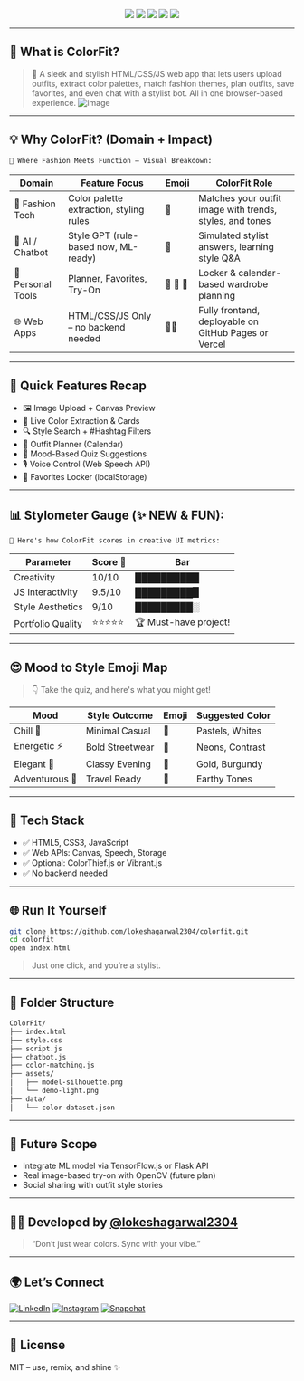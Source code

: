 <p align="center">
  <img src="https://img.shields.io/badge/Made%20With-%E2%9D%A4%EF%B8%8F-JavaScript?style=for-the-badge">
  <img src="https://img.shields.io/badge/Mobile%20Responsive-%F0%9F%93%B1-28C76F?style=for-the-badge">
  <img src="https://img.shields.io/badge/Color%20Extractor-%F0%9F%8C%88-BD93F9?style=for-the-badge">
  <img src="https://img.shields.io/badge/Voice%20Commands-%F0%9F%8E%A4-FF9F43?style=for-the-badge">
  <img src="https://img.shields.io/badge/Offline%20First-%F0%9F%93%81-00B8D4?style=for-the-badge">
</p>

---

## 🌈 What is **ColorFit**?

> 🎯 A sleek and stylish HTML/CSS/JS web app that lets users upload outfits, extract color palettes, match fashion themes, plan outfits, save favorites, and even chat with a stylist bot. All in one browser-based experience.
![image](https://github.com/user-attachments/assets/1779c6a8-216b-4120-9df6-44a298c2a733)

---

## 💡 Why ColorFit? (Domain + Impact)

```markdown
🧭 Where Fashion Meets Function – Visual Breakdown:
````

| Domain            | Feature Focus                           | Emoji    | ColorFit Role                                            |
| ----------------- | --------------------------------------- | -------- | -------------------------------------------------------- |
| 👚 Fashion Tech   | Color palette extraction, styling rules | 🎨       | Matches your outfit image with trends, styles, and tones |
| 🧠 AI / Chatbot   | Style GPT (rule-based now, ML-ready)    | 🤖       | Simulated stylist answers, learning style Q\&A           |
| 🎯 Personal Tools | Planner, Favorites, Try-On              | 📅 💖 🧍 | Locker & calendar-based wardrobe planning                |
| 🌐 Web Apps       | HTML/CSS/JS Only – no backend needed    | 🧑‍💻    | Fully frontend, deployable on GitHub Pages or Vercel     |

---

## 🚀 Quick Features Recap

* 🖼️ Image Upload + Canvas Preview
* 🌈 Live Color Extraction & Cards
* 🔍 Style Search + #Hashtag Filters
* 📆 Outfit Planner (Calendar)
* 🧠 Mood-Based Quiz Suggestions
* 🎙️ Voice Control (Web Speech API)
* 💖 Favorites Locker (localStorage)

---

## 📊 Stylometer Gauge (✨ NEW & FUN):

```
🧪 Here's how ColorFit scores in creative UI metrics:
```

| Parameter         | Score 💯 | Bar                   |
| ----------------- | -------- | --------------------- |
| Creativity        | 10/10    | ██████████            |
| JS Interactivity  | 9.5/10   | █████████▉            |
| Style Aesthetics  | 9/10     | █████████░            |
| Portfolio Quality | ⭐⭐⭐⭐⭐    | 🏆 Must-have project! |

---

## 😍 Mood to Style Emoji Map

> 👇 Take the quiz, and here's what you might get!

| Mood           | Style Outcome   | Emoji | Suggested Color |
| -------------- | --------------- | ----- | --------------- |
| Chill 🧘       | Minimal Casual  | 👕    | Pastels, Whites |
| Energetic ⚡    | Bold Streetwear | 👟    | Neons, Contrast |
| Elegant 👑     | Classy Evening  | 👗    | Gold, Burgundy  |
| Adventurous 🎒 | Travel Ready    | 🧥    | Earthy Tones    |

---

## 🧠 Tech Stack

* ✅ HTML5, CSS3, JavaScript
* ✅ Web APIs: Canvas, Speech, Storage
* ✅ Optional: ColorThief.js or Vibrant.js
* ✅ No backend needed

---

## 🌐 Run It Yourself

```bash
git clone https://github.com/lokeshagarwal2304/colorfit.git
cd colorfit
open index.html
```

> Just one click, and you’re a stylist.

---

## 📁 Folder Structure

```bash
ColorFit/
├── index.html
├── style.css
├── script.js
├── chatbot.js
├── color-matching.js
├── assets/
│   ├── model-silhouette.png
│   └── demo-light.png
├── data/
│   └── color-dataset.json
```

---

## 🧠 Future Scope

* Integrate ML model via TensorFlow\.js or Flask API
* Real image-based try-on with OpenCV (future plan)
* Social sharing with outfit style stories

---

## 👨‍💻 Developed by [@lokeshagarwal2304](https://github.com/lokeshagarwal2304)

> “Don’t just wear colors. Sync with your vibe.”

---

## 🌍 Let’s Connect

[![LinkedIn](https://img.shields.io/badge/LinkedIn-Lokeshagarwal2304-blue?style=flat\&logo=linkedin)](https://linkedin.com/in/lokeshagarwal2304)
[![Instagram](https://img.shields.io/badge/Instagram-_lokesh._.agarwal_-pink?style=flat\&logo=instagram)](https://instagram.com/_lokesh._.agarwal_)
[![Snapchat](https://img.shields.io/badge/Snapchat-lagarwal.23-yellow?style=flat\&logo=snapchat)](https://snapchat.com/add/lagarwal.23)

---

## 🏁 License

MIT – use, remix, and shine ✨

